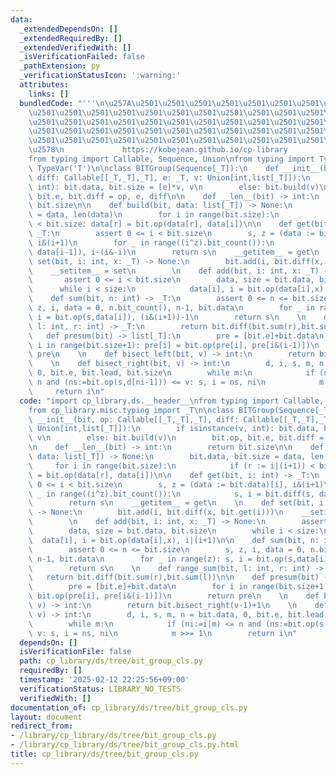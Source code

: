 ```yaml
---
data:
  _extendedDependsOn: []
  _extendedRequiredBy: []
  _extendedVerifiedWith: []
  _isVerificationFailed: false
  _pathExtension: py
  _verificationStatusIcon: ':warning:'
  attributes:
    links: []
  bundledCode: "'''\n\u257A\u2501\u2501\u2501\u2501\u2501\u2501\u2501\u2501\u2501\u2501\
    \u2501\u2501\u2501\u2501\u2501\u2501\u2501\u2501\u2501\u2501\u2501\u2501\u2501\
    \u2501\u2501\u2501\u2501\u2501\u2501\u2501\u2501\u2501\u2501\u2501\u2501\u2501\
    \u2501\u2501\u2501\u2501\u2501\u2501\u2501\u2501\u2501\u2501\u2501\u2501\u2501\
    \u2501\u2501\u2501\u2501\u2501\u2501\u2501\u2501\u2501\u2501\u2501\u2501\u2501\
    \u2578\n             https://kobejean.github.io/cp-library               \n'''\n\
    from typing import Callable, Sequence, Union\nfrom typing import TypeVar\n_T =\
    \ TypeVar('T')\n\nclass BITGroup(Sequence[_T]):\n    def __init__(bit, op: Callable[[_T,_T],_T],\
    \ diff: Callable[[_T,_T],_T], e: _T, v: Union[int,list[_T]]):\n        if isinstance(v,\
    \ int): bit.data, bit.size = [e]*v, v\n        else: bit.build(v)\n        bit.op,\
    \ bit.e, bit.diff = op, e, diff\n\n    def __len__(bit) -> int:\n        return\
    \ bit.size\n\n    def build(bit, data: list[_T]) -> None:\n        bit.data, bit.size\
    \ = data, len(data)\n        for i in range(bit.size):\n            if (r := i|(i+1))\
    \ < bit.size: data[r] = bit.op(data[r], data[i])\n\n    def get(bit, i: int) ->\
    \ _T:\n        assert 0 <= i < bit.size\n        s, z = (data := bit.data)[i],\
    \ i&(i+1)\n        for _ in range((i^z).bit_count()):\n            s, i = bit.diff(s,\
    \ data[i-1]), i-(i&-i)\n        return s\n    __getitem__ = get\n    \n    def\
    \ set(bit, i: int, x: _T) -> None:\n        bit.add(i, bit.diff(x, bit.get(i)))\n\
    \    __setitem__ = set\n        \n    def add(bit, i: int, x: _T) -> None:\n \
    \       assert 0 <= i < bit.size\n        data, size = bit.data, bit.size\n  \
    \      while i < size:\n            data[i], i = bit.op(data[i],x), i|(i+1)\n\n\
    \    def sum(bit, n: int) -> _T:\n        assert 0 <= n <= bit.size\n        s,\
    \ z, i, data = 0, n.bit_count(), n-1, bit.data\n        for _ in range(z): s,\
    \ i = bit.op(s,data[i]), (i&(i+1))-1\n        return s\n    \n    def range_sum(bit,\
    \ l: int, r: int) -> _T:\n        return bit.diff(bit.sum(r),bit.sum(l))\n\n \
    \   def presum(bit) -> list[_T]:\n        pre = [bit.e]+bit.data\n        for\
    \ i in range(bit.size+1): pre[i] = bit.op(pre[i], pre[i&(i-1)])\n        return\
    \ pre\n    \n    def bisect_left(bit, v) -> int:\n        return bit.bisect_right(v-1)+1\n\
    \    \n    def bisect_right(bit, v) -> int:\n        d, i, s, m, n = bit.data,\
    \ 0, bit.e, bit.lead, bit.size\n        while m:\n            if (ni:=i|m) <=\
    \ n and (ns:=bit.op(s,d[ni-1])) <= v: s, i = ns, ni\n            m >>= 1\n   \
    \     return i\n"
  code: "import cp_library.ds.__header__\nfrom typing import Callable, Sequence, Union\n\
    from cp_library.misc.typing import _T\n\nclass BITGroup(Sequence[_T]):\n    def\
    \ __init__(bit, op: Callable[[_T,_T],_T], diff: Callable[[_T,_T],_T], e: _T, v:\
    \ Union[int,list[_T]]):\n        if isinstance(v, int): bit.data, bit.size = [e]*v,\
    \ v\n        else: bit.build(v)\n        bit.op, bit.e, bit.diff = op, e, diff\n\
    \n    def __len__(bit) -> int:\n        return bit.size\n\n    def build(bit,\
    \ data: list[_T]) -> None:\n        bit.data, bit.size = data, len(data)\n   \
    \     for i in range(bit.size):\n            if (r := i|(i+1)) < bit.size: data[r]\
    \ = bit.op(data[r], data[i])\n\n    def get(bit, i: int) -> _T:\n        assert\
    \ 0 <= i < bit.size\n        s, z = (data := bit.data)[i], i&(i+1)\n        for\
    \ _ in range((i^z).bit_count()):\n            s, i = bit.diff(s, data[i-1]), i-(i&-i)\n\
    \        return s\n    __getitem__ = get\n    \n    def set(bit, i: int, x: _T)\
    \ -> None:\n        bit.add(i, bit.diff(x, bit.get(i)))\n    __setitem__ = set\n\
    \        \n    def add(bit, i: int, x: _T) -> None:\n        assert 0 <= i < bit.size\n\
    \        data, size = bit.data, bit.size\n        while i < size:\n          \
    \  data[i], i = bit.op(data[i],x), i|(i+1)\n\n    def sum(bit, n: int) -> _T:\n\
    \        assert 0 <= n <= bit.size\n        s, z, i, data = 0, n.bit_count(),\
    \ n-1, bit.data\n        for _ in range(z): s, i = bit.op(s,data[i]), (i&(i+1))-1\n\
    \        return s\n    \n    def range_sum(bit, l: int, r: int) -> _T:\n     \
    \   return bit.diff(bit.sum(r),bit.sum(l))\n\n    def presum(bit) -> list[_T]:\n\
    \        pre = [bit.e]+bit.data\n        for i in range(bit.size+1): pre[i] =\
    \ bit.op(pre[i], pre[i&(i-1)])\n        return pre\n    \n    def bisect_left(bit,\
    \ v) -> int:\n        return bit.bisect_right(v-1)+1\n    \n    def bisect_right(bit,\
    \ v) -> int:\n        d, i, s, m, n = bit.data, 0, bit.e, bit.lead, bit.size\n\
    \        while m:\n            if (ni:=i|m) <= n and (ns:=bit.op(s,d[ni-1])) <=\
    \ v: s, i = ns, ni\n            m >>= 1\n        return i\n"
  dependsOn: []
  isVerificationFile: false
  path: cp_library/ds/tree/bit_group_cls.py
  requiredBy: []
  timestamp: '2025-02-12 22:25:56+09:00'
  verificationStatus: LIBRARY_NO_TESTS
  verifiedWith: []
documentation_of: cp_library/ds/tree/bit_group_cls.py
layout: document
redirect_from:
- /library/cp_library/ds/tree/bit_group_cls.py
- /library/cp_library/ds/tree/bit_group_cls.py.html
title: cp_library/ds/tree/bit_group_cls.py
---
```

